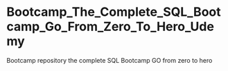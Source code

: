 # Bootcamp_The_Complete_SQL_Bootcamp_Go_From_Zero_To_Hero_Udemy
Bootcamp repository the complete SQL Bootcamp GO from zero to hero
